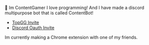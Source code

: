 👋 Im ContentGamer I love programming!
And I have made a discord multipurpose bot that is called ContentBot!

* [TopGG Invite](https://top.gg/bot/1094270093774573659)
* [Discord Oauth Invite](https://discord.com/api/oauth2/authorize?client_id=1094270093774573659&permissions=8&scope=applications.commands%20bot)

Im currently making a Chrome extension with one of my friends.

